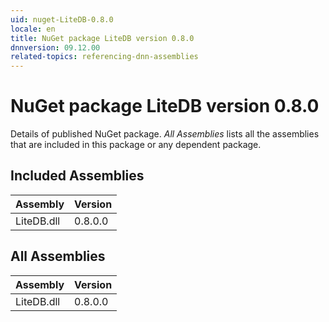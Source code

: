 ```yaml
---
uid: nuget-LiteDB-0.8.0
locale: en
title: NuGet package LiteDB version 0.8.0
dnnversion: 09.12.00
related-topics: referencing-dnn-assemblies
---
```


# NuGet package LiteDB version 0.8.0
Details of published NuGet package.
*All Assemblies* lists all the assemblies that are included in this package or any dependent package.

## Included Assemblies

|Assembly|Version|
|---|---|
|LiteDB.dll|0.8.0.0|

## All Assemblies

|Assembly|Version|
|---|---|
|LiteDB.dll|0.8.0.0|

